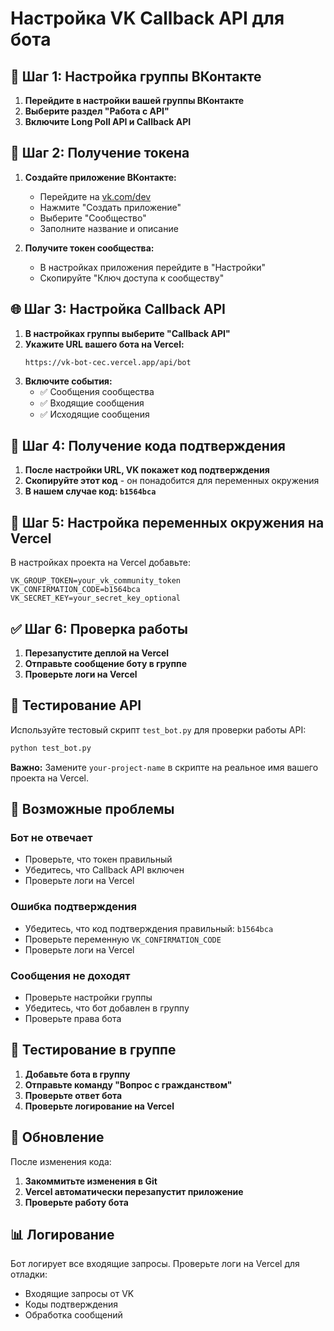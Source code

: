 # Настройка VK Callback API для бота

## 🔧 Шаг 1: Настройка группы ВКонтакте

1. **Перейдите в настройки вашей группы ВКонтакте**
2. **Выберите раздел "Работа с API"**
3. **Включите Long Poll API и Callback API**

## 🔑 Шаг 2: Получение токена

1. **Создайте приложение ВКонтакте:**
   - Перейдите на [vk.com/dev](https://vk.com/dev)
   - Нажмите "Создать приложение"
   - Выберите "Сообщество"
   - Заполните название и описание

2. **Получите токен сообщества:**
   - В настройках приложения перейдите в "Настройки"
   - Скопируйте "Ключ доступа к сообществу"

## 🌐 Шаг 3: Настройка Callback API

1. **В настройках группы выберите "Callback API"**
2. **Укажите URL вашего бота на Vercel:**
   ```
   https://vk-bot-cec.vercel.app/api/bot
   ```
3. **Включите события:**
   - ✅ Сообщения сообщества
   - ✅ Входящие сообщения
   - ✅ Исходящие сообщения

## 📝 Шаг 4: Получение кода подтверждения

1. **После настройки URL, VK покажет код подтверждения**
2. **Скопируйте этот код** - он понадобится для переменных окружения
3. **В нашем случае код: `b1564bca`**

## 🔐 Шаг 5: Настройка переменных окружения на Vercel

В настройках проекта на Vercel добавьте:

```
VK_GROUP_TOKEN=your_vk_community_token
VK_CONFIRMATION_CODE=b1564bca
VK_SECRET_KEY=your_secret_key_optional
```

## ✅ Шаг 6: Проверка работы

1. **Перезапустите деплой на Vercel**
2. **Отправьте сообщение боту в группе**
3. **Проверьте логи на Vercel**

## 🧪 Тестирование API

Используйте тестовый скрипт `test_bot.py` для проверки работы API:

```bash
python test_bot.py
```

**Важно:** Замените `your-project-name` в скрипте на реальное имя вашего проекта на Vercel.

## 🚨 Возможные проблемы

### Бот не отвечает
- Проверьте, что токен правильный
- Убедитесь, что Callback API включен
- Проверьте логи на Vercel

### Ошибка подтверждения
- Убедитесь, что код подтверждения правильный: `b1564bca`
- Проверьте переменную `VK_CONFIRMATION_CODE`
- Проверьте логи на Vercel

### Сообщения не доходят
- Проверьте настройки группы
- Убедитесь, что бот добавлен в группу
- Проверьте права бота

## 📱 Тестирование в группе

1. **Добавьте бота в группу**
2. **Отправьте команду "Вопрос с гражданством"**
3. **Проверьте ответ бота**
4. **Проверьте логирование на Vercel**

## 🔄 Обновление

После изменения кода:
1. **Закоммитьте изменения в Git**
2. **Vercel автоматически перезапустит приложение**
3. **Проверьте работу бота**

## 📊 Логирование

Бот логирует все входящие запросы. Проверьте логи на Vercel для отладки:
- Входящие запросы от VK
- Коды подтверждения
- Обработка сообщений
